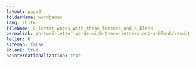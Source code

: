 ```yaml
---
layout: page2
folderName: wordgames
lang: zh-tw
fileName: 6_letter_words_with_these_letters_and_a_blank
permalink: zh-tw/6-letter-words-with-these-letters-and-a-blank/result
letter: 6
sitemap: false
ablank: true
nointernationalization: true
---
```

